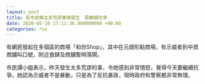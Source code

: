 ```yaml
---
layout: post
title: 有市民稱太多荒謬事情發生　需繼續抗爭
date: 2020-05-16 17:11:36.000000000 +08:00
categories: rss
---
```


有網民發起在多個區的商場「和你Shop」，其中在元朗形點商場，有示威者到中資商舖叫口號，附近食肆及商舖暫時落閘。

市民譚小姐表示，昨天發生太多荒謬的事，令她感到非常憤怒，覺得今天要繼續抗爭。她認為示威者不是暴動，只是為了反抗暴政，現時政府和警察都非常無理。
